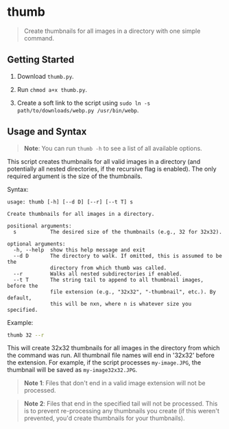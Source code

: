 # thumb

> Create thumbnails for all images in a directory with one simple command.

## Getting Started

1. Download `thumb.py`.

2. Run `chmod a+x thumb.py`.

3. Create a soft link to the script using `sudo ln -s path/to/downloads/webp.py /usr/bin/webp`.

## Usage and Syntax

> **Note**: You can run `thumb -h` to see a list of all available options.

This script creates thumbnails for all valid images in a directory (and potentially all nested directories, if the recursive flag is enabled). The only required argument is the size of the thumbnails.

Syntax:

```
usage: thumb [-h] [--d D] [--r] [--t T] s

Create thumbnails for all images in a directory.

positional arguments:
  s           The desired size of the thumbnails (e.g., 32 for 32x32).       

optional arguments:
  -h, --help  show this help message and exit
  --d D       The directory to walk. If omitted, this is assumed to be the   
              directory from which thumb was called.
  --r         Walks all nested subdirectories if enabled.
  --t T       The string tail to append to all thumbnail images, before the  
              file extension (e.g., "32x32", "-thumbnail", etc.). By default,
              this will be nxn, where n is whatever size you specified.
```

Example:

```bash
thumb 32 --r
```

This will create 32x32 thumbnails for all images in the directory from which the command was run. All thumbnail file names will end in '32x32' before the extension. For example, if the script processes `my-image.JPG`, the thumbnail will be saved as `my-image32x32.JPG`.

> **Note 1**: Files that don't end in a valid image extension will not be processed.

> **Note 2**: Files that end in the specified tail will not be processed. This is to prevent re-processing any thumbnails you create (if this weren't prevented, you'd create thumbnails for your thumbnails).
